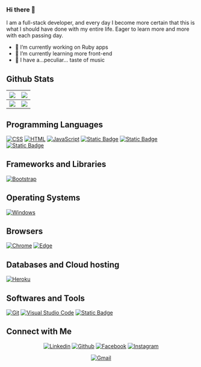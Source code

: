 ### Hi there 👋

I am a full-stack developer, and every day I become more certain that this is what I should have done with my entire life. Eager to learn more and more with each passing day.

- 🔭 I’m currently working on Ruby apps
- 🌱 I’m currently learning more front-end
- 🎼 I have a...peculiar... taste of music


## Github Stats

<img src="https://github-readme-stats.vercel.app/api?username=thony-vieira&&show_icons=true&count_private=true&theme=github_dark">|<img src="https://github-readme-streak-stats.herokuapp.com/?user=thony-vieira&theme=github_dark"/>
|---|---|
<img src="https://github-readme-stats.vercel.app/api/top-langs/?username=thony-vieira&layout=compact&theme=github_dark"/>|![](https://github-contributor-stats.vercel.app/api?username=thony-vieira&limit=5&theme=tokyonight&combine_all_yearly_contributions=true)|
## Programming Languages

<p>
    <a href="#"><img alt="CSS" src="https://img.shields.io/badge/CSS%20-%231572B6.svg?logo=css3&logoColor=white"></a>
    <a href="#"><img alt="HTML" src="https://img.shields.io/badge/HTML%20-%23E34F26.svg?logo=html5&logoColor=white"></a>
    <a href="#"><img alt="JavaScript" src="https://img.shields.io/badge/JavaScript%20-%23F7DF1E.svg?logo=javascript&logoColor=black"></a>
    <a href="#"><img alt="Static Badge" src="https://img.shields.io/badge/ruby-red?logo=ruby"></a>            
    <a href="#"> <img alt="Static Badge" src="https://img.shields.io/badge/ruby_on_rails-red?logo=ruby%20on%20rails"></a>           
    <a href="#">  <img alt="Static Badge" src="https://img.shields.io/badge/SQL-orange"></a>                        
</p>

## Frameworks and Libraries
<p>
   <a href="#"><img alt="Bootstrap" src="https://img.shields.io/badge/Bootstrap-563D7C?logo=bootstrap&logoColor=white"></a>
</p>

## Operating Systems
<p>
	<a href="#"><img alt="Windows" src="https://img.shields.io/badge/Windows-0078D6?logo=windows&logoColor=white"></a>
</p>

## Browsers
<p>
	<a href="#"><img alt="Chrome" src="https://img.shields.io/badge/Google_chrome-4285F4?logo=Google-Chrome&logoColor=white"></a>
	<a href="#"><img alt="Edge" src="https://img.shields.io/badge/Microsoft_Edge-0078D7?logo=Microsoft-edge&logoColor=white"></a>
</p>

## Databases and Cloud hosting

<p>
  <a href="#"><img alt="Heroku" src="https://img.shields.io/badge/Xampp%20-%23430098.svg?logo=xampp&logoColor=white"></a>
</p> 

## Softwares and Tools
 <p>
  <a href="#"><img alt="Git" src="https://img.shields.io/badge/Git%20-%23F05033.svg?logo=git&logoColor=white"></a>
	<a href="#"><img alt="Visual Studio Code" src="https://img.shields.io/badge/Visual%20Studio%20Code-0078d7.svg?logo=visual-studio-code&logoColor=white"></a>
  <a href="#"><img alt="Static Badge" src="https://img.shields.io/badge/Figma%20-%20%23F24E1E?logo=Figma&logoColor=white"></a>

 </p>


## Connect with Me


<p align="center">
  <a href="https://www.linkedin.com/in/anthony-moura-vieira"><img alt="Linkedin" title="Anthony Vieira Linkedin" src="https://img.shields.io/badge/LinkedIn-0077B5?style=for-the-badge&logo=linkedin&logoColor=white"></a>
  <a href="https://github.com/thony-vieira"><img alt="Github" title="thony-vieira Github" src="https://img.shields.io/badge/GitHub-100000?style=for-the-badge&logo=github&logoColor=white"></a>
  <a href="https://www.facebook.com/anthony.mouravieira"><img alt="Facebook" title="Anthony Vieira FB" src="https://img.shields.io/badge/Facebook-1877F2?style=for-the-badge&logo=facebook&logoColor=white"></a>
  <a href="https://www.instagram.com/thonymouravieira/"><img alt="Instagram" title="Anthony Vieira Instagram" src="https://img.shields.io/badge/Instagram-E4405F?style=for-the-badge&logo=instagram&logoColor=white"></a>
 </p>
 <p align="center">
  <a href="mailto:anthonymouravieira@gmail.com"><img alt="Gmail" title="Anthony Vieira Gmail" src="https://img.shields.io/badge/Gmail-D14836?style=for-the-badge&logo=gmail&logoColor=white"></a>
 </p>
